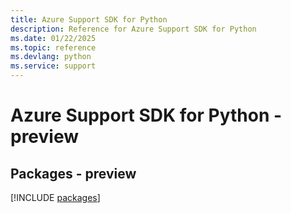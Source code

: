 ```yaml
---
title: Azure Support SDK for Python
description: Reference for Azure Support SDK for Python
ms.date: 01/22/2025
ms.topic: reference
ms.devlang: python
ms.service: support
---
```

# Azure Support SDK for Python - preview
## Packages - preview
[!INCLUDE [packages](support-index.md)]